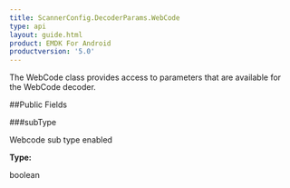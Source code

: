 ```yaml
---
title: ScannerConfig.DecoderParams.WebCode
type: api
layout: guide.html
product: EMDK For Android
productversion: '5.0'
---
```



The WebCode class provides access to parameters that are available
 for the WebCode decoder.

##Public Fields

###subType

Webcode sub type enabled

**Type:**

boolean






